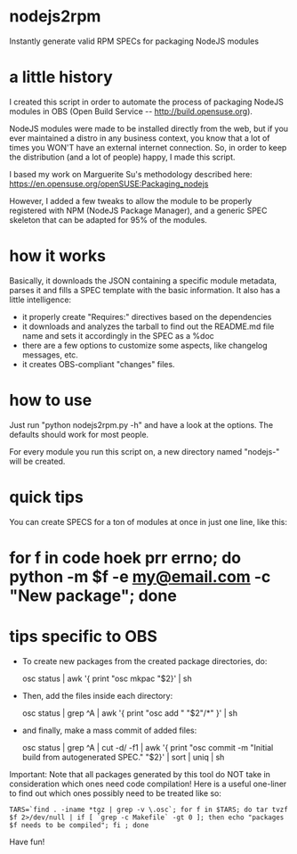 # nodejs2rpm
Instantly generate valid RPM SPECs for packaging NodeJS modules

# a little history

I created this script in order to automate the process of packaging NodeJS modules in OBS (Open Build Service -- http://build.opensuse.org). 

NodeJS modules were made to be installed directly from the web, but if you ever maintained a distro in any business context, you know that a lot of times you WON'T have an external internet connection. So, in order to keep the distribution (and a lot of people) happy, I made this script. 

I based my work on Marguerite Su's methodology described here: https://en.opensuse.org/openSUSE:Packaging_nodejs

However, I added a few tweaks to allow the module to be properly registered with NPM (NodeJS Package Manager), and a generic SPEC skeleton that can be adapted for 95% of the modules.

# how it works

Basically, it downloads the JSON containing a specific module metadata, parses it and fills a SPEC template with the basic information. 
It also has a little intelligence:
 * it properly create "Requires:" directives based on the dependencies
 * it downloads and analyzes the tarball to find out the README.md file name and sets it accordingly in the SPEC as a %doc
 * there are a few options to customize some aspects, like changelog messages, etc.
 * it creates OBS-compliant "changes" files.

# how to use

Just run "python nodejs2rpm.py -h" and have a look at the options. The defaults should work for most people.

For every module you run this script on, a new directory named "nodejs-<MODULE>" will be created.

# quick tips

You can create SPECS for a ton of modules at once in just one line, like this:

  # for f in code hoek prr errno; do python -m $f -e my@email.com -c "New package"; done

# tips specific to OBS

* To create new packages from the created package directories, do:

    osc status | awk '{ print "osc mkpac "$2}' | sh
   
* Then, add the files inside each directory:

    osc status | grep ^A | awk '{ print "osc add " "$2"/*" }' | sh
    
* and finally, make a mass commit of added files:

    osc status | grep ^A | cut -d\/ -f1 |  awk '{ print "osc commit -m \"Initial build from autogenerated SPEC.\" "$2}' | sort | uniq | sh

Important: Note that all packages generated by this tool do NOT take in consideration which ones need code compilation!
Here is a useful one-liner to find out which ones possibly need to be treated like so:

    TARS=`find . -iname *tgz | grep -v \.osc`; for f in $TARS; do tar tvzf $f 2>/dev/null | if [ `grep -c Makefile` -gt 0 ]; then echo "packages $f needs to be compiled"; fi ; done 

Have fun!

